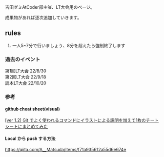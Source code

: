 吉田ゼミAtCoder部主催、LT大会用のページ。

成果物があれば逐次追加していきます。

## rules
1. 一人5~7分で行いましょう、8分を超えたら強制終了します

### 過去のイベント
第1回LT大会 22/8/30<br>
第2回LT大会 22/9/18<br>
読本LT大会  22/10/20<br>
### 参考

#### github cheat sheet(visual)
[[ver 1.2] Git でよく使われるコマンドにイラストによる説明を加えて1枚のチートシートにまとめてみた](https://qiita.com/kozzy/items/b42ba59a8bac190a16ab)

#### Local から push する方法
https://qiita.com/A__Matsuda/items/f71a935612a55d6e674e

